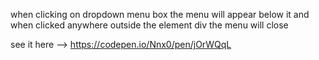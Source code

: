 when clicking on dropdown menu box the menu will appear below it and when clicked anywhere outside the element div the menu will close 

see it here --> https://codepen.io/Nnx0/pen/jOrWQqL

